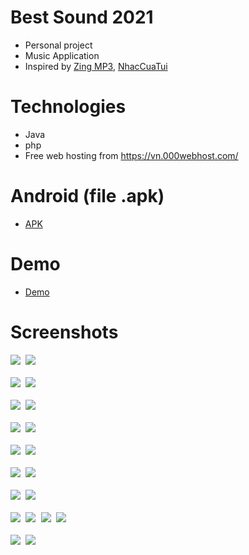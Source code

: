 # Best Sound 2021
- Personal project
- Music Application 
- Inspired by [Zing MP3](https://play.google.com/store/apps/details?id=com.zing.mp3), [NhacCuaTui](https://play.google.com/store/apps/details?id=ht.nct&hl=vi&gl=US)
# Technologies
- Java
- php
- Free web hosting from https://vn.000webhost.com/
# Android (file .apk)
- [APK](https://drive.google.com/file/d/1WM8WX2MuiNJ5dla6gF_9BLCxHpOqmyGD/view?usp=sharing)
# Demo
- [Demo](https://youtu.be/72bvRZppxw8)
# Screenshots
<kbd>
  <img src="Images/1.jpg">
  <img src="Images/2.jpg">
</kbd>
<br/>
<br/>
<kbd>
  <img src="Images/3.jpg">
  <img src="Images/8.jpg">
</kbd>
<br/>
<br/>
<kbd>
  <img src="Images/4.jpg">
  <img src="Images/5.jpg">
</kbd>
<br/>
<br/>
<kbd>
  <img src="Images/6.jpg"> 
  <img src="Images/7.jpg">
</kbd>
<br/>
<br/>
<kbd>
  <img src="Images/9.jpg">
  <img  src="Images/10.jpg">
</kbd>
<br/>
<br/>
<kbd>
  <img src="Images/11.jpg">
  <img src="Images/12.jpg">
</kbd>
<br/>
<br/>
<kbd>
  <img src="Images/13.jpg">
  <img src="Images/14.jpg">
</kbd>
<br/>
<br/>
<kbd>
  <img src="Images/15.jpg">
  <img src="Images/16.jpg">
</kbd>
<kbd>
  <img src="Images/17.jpg">
  <img src="Images/18.jpg">
</kbd>
<br/>
<br/>
<kbd>
  <img src="Images/19.jpg">
  <img src="Images/20.jpg">
</kbd>

